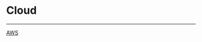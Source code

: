 # Cloud

---

[AWS](Cloud%20f347f50d4de548a6a6f301d7ec75ffce/AWS%2077a808e917d246eca75e63a7a3f35de3.md)